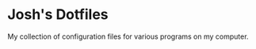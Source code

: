 Josh's Dotfiles
===============

My collection of configuration files for various programs on my computer.

